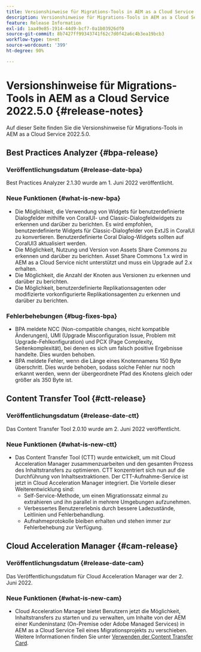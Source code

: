 ```yaml
---
title: Versionshinweise für Migrations-Tools in AEM as a Cloud Service 2022.5.0
description: Versionshinweise für Migrations-Tools in AEM as a Cloud Service 2022.5.0
feature: Release Information
exl-id: 1aa49e85-1914-44d9-bcf7-0a1b03926df0
source-git-commit: 8b7427ff99343741f62c7d0f42a6c4b3ea19bcb3
workflow-type: tm+mt
source-wordcount: '399'
ht-degree: 90%

---
```


# Versionshinweise für Migrations-Tools in AEM as a Cloud Service 2022.5.0 {#release-notes}

Auf dieser Seite finden Sie die Versionshinweise für Migrations-Tools in AEM as a Cloud Service 2022.5.0.

## Best Practices Analyzer {#bpa-release}

### Veröffentlichungsdatum {#release-date-bpa}

Best Practices Analyzer 2.1.30 wurde am 1. Juni 2022 veröffentlicht.

### Neue Funktionen {#what-is-new-bpa}

* Die Möglichkeit, die Verwendung von Widgets für benutzerdefinierte Dialogfelder mithilfe von CoralUI- und Classic-Dialogfeldwidgets zu erkennen und darüber zu berichten. Es wird empfohlen, benutzerdefinierte Widgets für Classic-Dialogfelder von ExtJS in CoralUI zu konvertieren. Benutzerdefinierte Coral Dialog-Widgets sollten auf CoralUI3 aktualisiert werden.
* Die Möglichkeit, Nutzung und Version von Assets Share Commons zu erkennen und darüber zu berichten. Asset Share Commons 1.x wird in AEM as a Cloud Service nicht unterstützt und muss ein Upgrade auf 2.x erhalten.
* Die Möglichkeit, die Anzahl der Knoten aus Versionen zu erkennen und darüber zu berichten.
* Die Möglichkeit, benutzerdefinierte Replikationsagenten oder modifizierte vorkonfigurierte Replikationsagenten zu erkennen und darüber zu berichten.

### Fehlerbehebungen {#bug-fixes-bpa}

* BPA meldete NCC (Non-compatible changes, nicht kompatible Änderungen), UMI (Upgrade Misconfiguration Issue, Problem mit Upgrade-Fehlkonfiguration) und PCX (Page Complexity, Seitenkomplexität), bei denen es sich um falsch positive Ergebnisse handelte. Dies wurden behoben.
* BPA meldete Fehler, wenn die Länge eines Knotennamens 150 Byte überschritt. Dies wurde behoben, sodass solche Fehler nur noch erkannt werden, wenn der übergeordnete Pfad des Knotens gleich oder größer als 350 Byte ist.

## Content Transfer Tool {#ctt-release}

### Veröffentlichungsdatum {#release-date-ctt}

Das Content Transfer Tool 2.0.10 wurde am 2. Juni 2022 veröffentlicht.

### Neue Funktionen {#what-is-new-ctt}

* Das Content Transfer Tool (CTT) wurde entwickelt, um mit Cloud Acceleration Manager zusammenzuarbeiten und den gesamten Prozess des Inhaltstransfers zu optimieren. CTT konzentriert sich nun auf die Durchführung von Inhaltsextraktionen. Der CTT-Aufnahme-Service ist jetzt in Cloud Acceleration Manager integriert. Die Vorteile dieser Weiterentwicklung sind:
   * Self-Service-Methode, um einen Migrationssatz einmal zu extrahieren und ihn parallel in mehrere Umgebungen aufzunehmen.
   * Verbessertes Benutzererlebnis durch bessere Ladezustände, Leitlinien und Fehlerbehandlung.
   * Aufnahmeprotokolle bleiben erhalten und stehen immer zur Fehlerbehebung zur Verfügung.

## Cloud Acceleration Manager {#cam-release}

### Veröffentlichungsdatum {#release-date-cam}

Das Veröffentlichungsdatum für Cloud Acceleration Manager war der 2. Juni 2022.

### Neue Funktionen {#what-is-new-cam}

* Cloud Acceleration Manager bietet Benutzern jetzt die Möglichkeit, Inhaltstransfers zu starten und zu verwalten, um Inhalte von der AEM einer Kundeninstanz (On-Premise oder Adobe Managed Services) in AEM as a Cloud Service Teil eines Migrationsprojekts zu verschieben. Weitere Informationen finden Sie unter [Verwenden der Content Transfer Card](https://experienceleague.adobe.com/docs/experience-manager-cloud-service/content/migration-journey/cloud-acceleration-manager/using-cam/cam-implementation-phase.html?lang=de#content-transfer).
